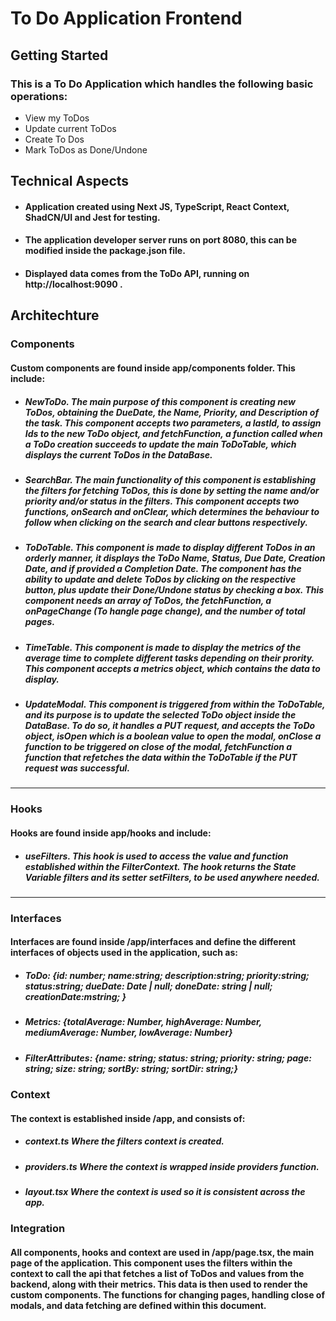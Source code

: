 # To Do Application Frontend 

## Getting Started

### This is a To Do Application which handles the following basic operations:
- View my ToDos
- Update current ToDos
- Create To Dos
- Mark ToDos as Done/Undone

## Technical Aspects
- #### Application created using Next JS, TypeScript, React Context, ShadCN/UI and Jest for testing.
- #### The application developer server runs on port 8080, this can be modified inside the package.json file.
- #### Displayed data comes from the ToDo API, running on http://localhost:9090 .

## Architechture
### Components
#### Custom components are found inside app/components folder. This include:
- ##### NewToDo. The main purpose of this component is creating new ToDos, obtaining the DueDate, the Name, Priority, and Description of the task. This component accepts two parameters, a lastId, to assign Ids to the new ToDo object, and fetchFunction, a function called when a ToDo creation succeeds to update the main ToDoTable, which displays the current ToDos in the DataBase.
- ##### SearchBar. The main functionality of this component is establishing the filters for fetching ToDos, this is done by setting the name and/or priority and/or status in the filters. This component accepts two functions, onSearch and onClear, which determines the behaviour to follow when clicking on the search and clear buttons respectively. 
- ##### ToDoTable. This component is made to display different ToDos in an orderly manner, it displays the ToDo Name, Status, Due Date, Creation Date, and if provided a Completion Date. The component has the ability to update and delete ToDos by clicking on the respective button, plus update their Done/Undone status by checking a box. This component needs an array of ToDos, the fetchFunction, a onPageChange (To hangle page change), and the number of total pages.
- ##### TimeTable. This component is made to display the metrics of the average time to complete different tasks depending on their prority. This component accepts a metrics object, which contains the data to display.
- ##### UpdateModal. This component is triggered from within the ToDoTable, and its purpose is to update the selected ToDo object inside the DataBase. To do so, it handles a PUT request, and accepts the ToDo object, isOpen which is a boolean value to open the modal, onClose a function to be triggered on close of the modal, fetchFunction a function that refetches the data within the ToDoTable if the PUT request was successful.

---

### Hooks
#### Hooks are found inside app/hooks and include:
- ##### useFilters. This hook is used to access the value and function established within the FilterContext. The hook returns the State Variable filters and its setter setFilters, to be used anywhere needed.

---

### Interfaces
#### Interfaces are found inside /app/interfaces and define the different interfaces of objects used in the application, such as:
- ##### ToDo: {id: number; name:string; description:string; priority:string; status:string; dueDate: Date | null; doneDate: string | null; creationDate:mstring; }
- ##### Metrics: {totalAverage: Number, highAverage: Number, mediumAverage: Number, lowAverage: Number}
- ##### FilterAttributes: {name: string; status: string; priority: string; page: string; size: string; sortBy: string; sortDir: string;}

### Context
#### The context is established inside /app, and consists of:
- ##### context.ts Where the filters context is created.
- ##### providers.ts Where the context is wrapped inside providers function.
- ##### layout.tsx Where the context is used so it is consistent across the app.

### Integration
#### All components, hooks and context are used in /app/page.tsx, the main page of the application. This component uses the filters within the context to call the api that fetches a list of ToDos and values from the backend, along with their metrics. This data is then used to render the custom components. The functions for changing pages, handling close of modals, and data fetching are defined within this document.